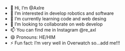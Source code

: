 - 👋 Hi, I’m @Axlre
- 👀 I’m interested in develop robotics and software
- 🌱 I’m currently learning code and web desing
- 💞️ I’m looking to collaborate on web develop 
- 📫 You can find me in Instagram @re_axl
- 😄 Pronouns: HE/HIM
- ⚡ Fun fact: I’m very well in Overwatch so...add me!!!

<!---
Axlre/Axlre is a ✨ special ✨ repository because its `README.md` (this file) appears on your GitHub profile.
You can click the Preview link to take a look at your changes.
--->
